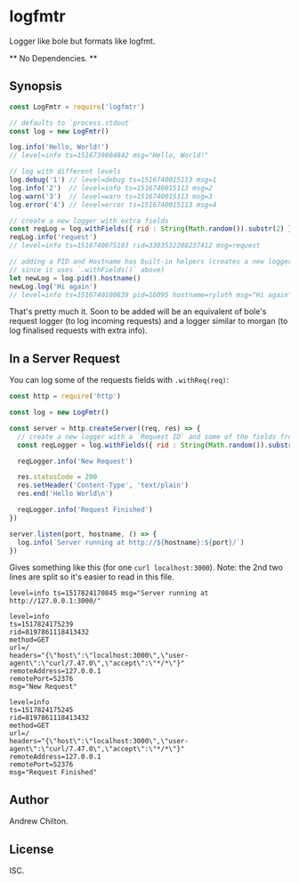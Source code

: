 # logfmtr #

Logger like bole but formats like logfmt.

** No Dependencies. **

## Synopsis ##

```js
const LogFmtr = require('logfmtr')

// defaults to `process.stdout`
const log = new LogFmtr()

log.info('Hello, World!')
// level=info ts=1516739804842 msg="Hello, World!"

// log with different levels
log.debug('1') // level=debug ts=1516740015113 msg=1
log.info('2')  // level=info ts=1516740015113 msg=2
log.warn('3')  // level=warn ts=1516740015113 msg=3
log.error('4') // level=error ts=1516740015113 msg=4

// create a new logger with extra fields
const reqLog = log.withFields({ rid : String(Math.random()).substr(2) })
reqLog.info('request')
// level=info ts=1516740075103 rid=3303532288237412 msg=request

// adding a PID and Hostname has built-in helpers (creates a new logger
// since it uses `.withFields()` above)
let newLog = log.pid().hostname()
newLog.log('Hi again')
// level=info ts=1516740100839 pid=16095 hostname=ryloth msg="Hi again"
```

That's pretty much it. Soon to be added will be an equivalent of bole's request logger (to log incoming requests) and
a logger similar to morgan (to log finalised requests with extra info).

## In a Server Request ##

You can log some of the requests fields with `.withReq(req)`:

```js
const http = require('http')

const log = new LogFmtr()

const server = http.createServer((req, res) => {
  // create a new logger with a `Request ID` and some of the fields from the request
  const reqLogger = log.withFields({ rid : String(Math.random()).substr(2) }).withReq(req)

  reqLogger.info('New Request')

  res.statusCode = 200
  res.setHeader('Content-Type', 'text/plain')
  res.end('Hello World\n')

  reqLogger.info('Request Finished')
})

server.listen(port, hostname, () => {
  log.info(`Server running at http://${hostname}:${port}/`)
})
```

Gives something like this (for one `curl localhost:3000`). Note: the 2nd two lines are split so it's easier to read in this file.

```
level=info ts=1517824170845 msg="Server running at http://127.0.0.1:3000/"

level=info
ts=1517824175239
rid=8197861118413432
method=GET
url=/
headers="{\"host\":\"localhost:3000\",\"user-agent\":\"curl/7.47.0\",\"accept\":\"*/*\"}"
remoteAddress=127.0.0.1
remotePort=52376
msg="New Request"

level=info
ts=1517824175245
rid=8197861118413432
method=GET
url=/
headers="{\"host\":\"localhost:3000\",\"user-agent\":\"curl/7.47.0\",\"accept\":\"*/*\"}"
remoteAddress=127.0.0.1
remotePort=52376
msg="Request Finished"
```

## Author ##

Andrew Chilton.

## License ##

ISC.
